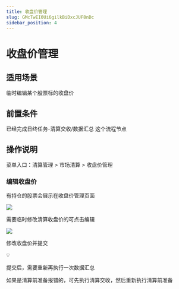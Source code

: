```yaml
---
title: 收盘价管理
slug: GMcTwEI0Ui6gilkBiDxcJUF8nDc
sidebar_position: 4
---
```



# 收盘价管理

## 适用场景

临时编辑某个股票标的收盘价

## 前置条件

已经完成日终任务-清算交收/数据汇总 这个流程节点

## 操作说明

菜单入口：清算管理  &gt;  市场清算 &gt;  收盘价管理

### 编辑收盘价

有持仓的股票会展示在收盘价管理页面

<img src="/assets/QJDHbS8b7odncDxPWqccSnE8n4f.png" src-width="3362" src-height="1342" align="center"/>

需要临时修改清算收盘价的可点击编辑

<img src="/assets/Rc4SbCB6go8s6WxTnuHcdgS7nZc.png" src-width="3460" src-height="1555" align="center"/>

修改收盘价并提交

<div class="callout callout-bg-2 callout-border-2">
<div class='callout-emoji'>💡</div>
<p>提交后，需要重新再执行一次数据汇总</p>
<p>如果是清算前准备报错的，可先执行清算交收，然后重新执行清算前准备</p>
</div>

